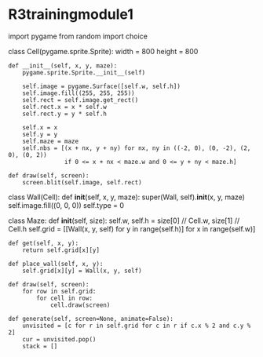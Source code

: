 # R3trainingmodule1
import pygame
from random import choice


class Cell(pygame.sprite.Sprite):
    width = 800
    height = 800

    def __init__(self, x, y, maze):
        pygame.sprite.Sprite.__init__(self)

        self.image = pygame.Surface([self.w, self.h])
        self.image.fill((255, 255, 255))
        self.rect = self.image.get_rect()
        self.rect.x = x * self.w
        self.rect.y = y * self.h

        self.x = x
        self.y = y
        self.maze = maze
        self.nbs = [(x + nx, y + ny) for nx, ny in ((-2, 0), (0, -2), (2, 0), (0, 2))
                    if 0 <= x + nx < maze.w and 0 <= y + ny < maze.h]

    def draw(self, screen):
        screen.blit(self.image, self.rect)


class Wall(Cell):
    def __init__(self, x, y, maze):
        super(Wall, self).__init__(x, y, maze)
        self.image.fill((0, 0, 0))
        self.type = 0


class Maze:
    def __init__(self, size):
        self.w, self.h = size[0] // Cell.w, size[1] // Cell.h
        self.grid = [[Wall(x, y, self) for y in range(self.h)] for x in range(self.w)]

    def get(self, x, y):
        return self.grid[x][y]

    def place_wall(self, x, y):
        self.grid[x][y] = Wall(x, y, self)

    def draw(self, screen):
        for row in self.grid:
            for cell in row:
                cell.draw(screen)

    def generate(self, screen=None, animate=False):
        unvisited = [c for r in self.grid for c in r if c.x % 2 and c.y % 2]
        cur = unvisited.pop()
        stack = []


                
